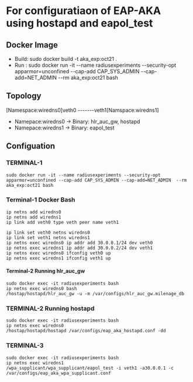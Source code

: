 # For configuratiaon of EAP-AKA using hostapd and eapol_test

## Docker Image
* Build: sudo docker build -t aka_exp:oct21 .
* Run  : sudo docker run -it --name radiusexperiments --security-opt apparmor=unconfined --cap-add CAP_SYS_ADMIN --cap-add=NET_ADMIN  --rm aka_exp:oct21 bash


## Topology
[Namespace:wiredns0]veth0 -------veth1[Namspace:wiredns1]

* Namepace:wiredns0 -> Binary: hlr_auc_gw, hostapd
* Namepace:wiredns1 -> Binary: eapol_test

## Configuation

### TERMINAL-1
```
sudo docker run -it --name radiusexperiments --security-opt apparmor=unconfined --cap-add CAP_SYS_ADMIN --cap-add=NET_ADMIN  --rm aka_exp:oct21 bash
```

### Terminal-1 Docker Bash
```
ip netns add wiredns0
ip netns add wiredns1
ip link add veth0 type veth peer name veth1

ip link set veth0 netns wiredns0
ip link set veth1 netns wiredns1
ip netns exec wiredns0 ip addr add 30.0.0.1/24 dev veth0
ip netns exec wiredns1 ip addr add 30.0.0.2/24 dev veth1
ip netns exec wiredns0 ifconfig veth0 up
ip netns exec wiredns1 ifconfig veth1 up
```

#### Terminal-2 Running hlr_auc_gw
```
sudo docker exec -it radiusexperiments bash
ip netns exec wiredns0 bash
/hostap/hostapd/hlr_auc_gw -u -m /var/configs/hlr_auc_gw.milenage_db
```

### TERMINAL-2 Running hostapd
```
sudo docker exec -it radiusexperiments bash
ip netns exec wiredns0 
/hostap/hostapd/hostapd /var/configs/eap_aka_hostapd.conf -dd
```

### TERMINAL-3
```
sudo docker exec -it radiusexperiments bash
ip netns exec wiredns1
/wpa_supplicant/wpa_supplicant/eapol_test -i veth1 -a30.0.0.1 -c /var/configs/eap_aka_wpa_supplicant.conf
```
